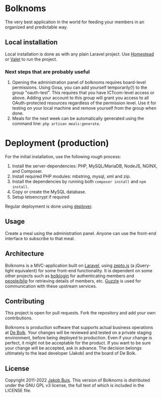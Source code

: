 # Bolknoms
The very best application in the world for feeding your members in an organized and predictable way.

## Local installation
Local installation is done as with any plain Laravel project. Use [Homestead](https://laravel.com/docs/6.x/homestead) or [Valet](https://laravel.com/docs/6.x/valet) to run the project.

### Next steps that are probably useful
1. Opening the administration panel of bolknoms requires board-level permissions. Using Gosa, you can add yourself temporarily(!) to the group "oauth-test". This requires that you have ICTcom-level access or above. Adding your account to this group will grant you access to all OAuth-protected resources regardless of the permission level. Use it for testing on your local machine and remove yourself from the group when done.
1. Meals for the next week can be automatically generated using the command line: `php artisan meals:generate`.

# Deployment (production)
For the initial installation, use the following *rough* process:

1. Install the server-dependencies: PHP, MySQL/MariaDB, NodeJS, NGINX, and Composer.
1. Install required PHP modules: mbstring, mysql, xml and zip.
1. Install the dependencies by running both `composer install` and `npm install`.
1. Copy or create the MySQL database.
1. Setup letsencrypt if required

Regular deployment is done using [deployer](https://deployer.org/).

## Usage
Create a meal using the administration panel. Anyone can use the front-end interface to subscribe to that meal.

## Architecture
Bolknoms is a MVC-application built on [Laravel](http://laravel.com/), using [zepto.js](http://zeptojs.com/) (a jQuery-light equivalent) for some front-end functionality. It is dependent on some other projects such as [bolklogin](https://auth.debolk.nl/) for authenticating members and [people/blip](https://people.debolk.nl/) for retrieving details of members, etc. [Guzzle](guzzlephp.org) is used for communication with these upstream services.

## Contributing
This project is open for pull requests. Fork the repository and add your own contributions.

Bolknoms is production software that supports actual business operations at [De Bolk](http://www.debolk.nl). Your changes will be reviewed and tested on a private staging environment, before being deployed to production. Even if your change is perfect, it might not be acceptable for the product. If you want to be sure your change will be accepted, ask in advance. The decision belongs ultimately to the lead developer (Jakob) and the board of De Bolk.

## License
Copyright 2011-2022 [Jakob Buis](http://www.jakobbuis.com). This version of Bolknoms is distributed under the GNU GPL v3 license, the full text of which is included in the LICENSE file.

